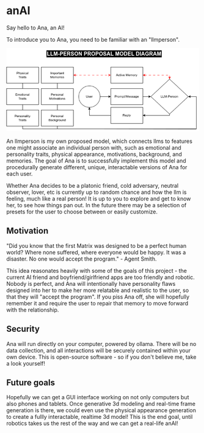 # anAI
Say hello to Ana, an AI!

To introduce you to Ana, you need to be familiar with an "llmperson". 

![llmperson model](model/llmperson-proposal-model.png)

An llmperson is my own proposed model, which connects llms to features one might associate an individual person with, such as emotional and personality traits, physical appearance, motivations, background, and memories. The goal of Ana is to successfully implement this model and procedurally generate different, unique, interactable versions of Ana for each user. 

Whether Ana decides to be a platonic friend, cold adversary, neutral observer, lover, etc is currently up to random chance and how the llm is feeling, much like a real person! It is up to you to explore and get to know her, to see how things pan out. In the future there may be a selection of presets for the user to choose between or easily customize.

## Motivation
"Did you know that the first Matrix was designed to be a perfect human world? Where none suffered, where everyone would be happy. It was a disaster. No one would accept the program." - Agent Smith. 

This idea reasonates heavily with some of the goals of this project - the current AI friend and boyfriend/girlfriend apps are too friendly and robotic. Nobody is perfect, and Ana will intentionally have personality flaws designed into her to make her more relatable and realistic to the user, so that they will "accept the program". If you piss Ana off, she will hopefully remember it and require the user to repair that memory to move forward with the relationship.

## Security
Ana will run directly on your computer, powered by ollama. There will be no data collection, and all interactions will be securely contained within your own device. This is open-source software - so if you don't believe me, take a look yourself!

## Future goals
Hopefully we can get a GUI interface working on not only computers but also phones and tablets. Once generative 3d modeling and real-time frame generation is there, we could even use the physical appearance generation to create a fullly interactable, realtime 3d model! This is the end goal, until robotics takes us the rest of the way and we can get a real-life anAI!
